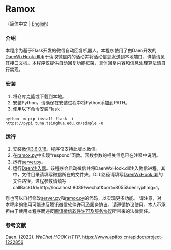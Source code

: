 # Ramox

（简体中文 | [English](README.en.md)）

### 介绍
本程序为基于Flask开发的微信自动回复机器人。本程序使用了由Daen开发的[DaenWxHook.dll](DaenWxHook/DaenWxHook.dll)用于读取微信内的活动并将活动信息发送到本地端口，详情请见其[接口文档](https://www.apifox.cn/apidoc/project-1222856/)。本程序仅提供自动回复功能框架，具体回复内容和信息处理算法请自行实现。

### 安装
1. 将仓库克隆或下载到本地。
2. 安装Python。请确保在安装过程中将Python添加到PATH。
3. 使用以下命令安装Flask：
```shell
python -m pip install flask -i https://pypi.tuna.tsinghua.edu.cn/simple -U
```

### 运行
1. 安装[微信3.6.0.18](WeChatSetup3.6.0.18.exe)。程序仅支持此版本微信。
2. 在[ramox.py](ramox.py)中实现“respond”函数。函数参数的相关信息已在注释中说明。
3. 运行[server.py](server.py)。
4. 运行[Daen注入器](DaenWxHook/Daen%E6%B3%A8%E5%85%A5%E5%99%A8.exe)。该程序会启动微信并将DaenWxHook.dll注入微信进程。其中，文件目录请填写微信所在的文件夹，DLL路径请填写[DaenWxHook.dll](DaenWxHook/DaenWxHook.dll)的文件路径，进程参数请填写callBackUrl=http://localhost:8089/wechat&port=8055&decryptImg=1。

您也可以自行修改[server.py](server.py)和[ramox.py](ramox.py)的代码，以实现更多功能。
请注意，对本程序的使用可能违反[腾讯微信软件许可及服务协议](https://weixin.qq.com/agreement)。请遵循协议使用。本人不承担由于使用本程序而违反[腾讯微信软件许可及服务协议](https://weixin.qq.com/agreement)所带来的法律责任。

### 参考文献
Daen. (2022). _WeChat HOOK HTTP_. https://www.apifox.cn/apidoc/project-1222856